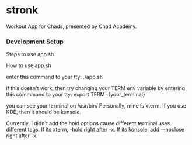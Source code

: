 # stronk

Workout App for Chads, presented by Chad Academy.


### Development Setup

Steps to use app.sh

How to use app.sh

enter this command to your tty: ./app.sh

if this doesn't work, then try changing your TERM env variable by 
entering this commmand to your tty: export TERM={your_terminal}

you can see your terminal on /usr/bin/ 
Personally, mine is xterm. If you use KDE, then it should be konsole.

Currently, I didn't add the hold options cause different terminal uses different tags.
If its xterm, -hold right after -x.
If its konsole, add --noclose right after -x.

